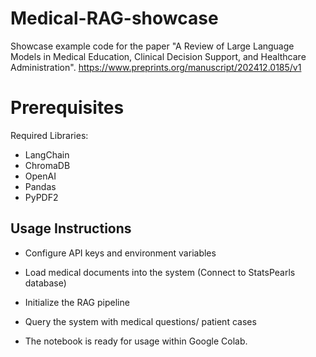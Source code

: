 # Medical-RAG-showcase
Showcase example code for the paper "A Review of Large Language Models in Medical Education, Clinical Decision Support, and Healthcare Administration".
https://www.preprints.org/manuscript/202412.0185/v1

# Prerequisites
Required Libraries:
- LangChain
- ChromaDB
- OpenAI
- Pandas
- PyPDF2

## Usage Instructions
- Configure API keys and environment variables
- Load medical documents into the system (Connect to StatsPearls database)
- Initialize the RAG pipeline
- Query the system with medical questions/ patient cases

- The notebook is ready for usage within Google Colab.
